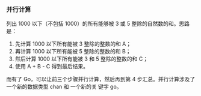 ### 并行计算

列出 1000 以下（不包括 1000）的所有能够被 3 或 5 整除的自然数的和。思路是：

1. 先计算 1000 以下所有能被 3 整除的整数的和 A；
2. 再计算 1000 以下所有能被 5 整除的整数的和 B；
3. 然后计算 1000 以下所有能被 3 和 5 整除的整数的和 C；
4. 使用 A + B - C 得到最后结果。 

而有了 Go，可以让前三个步骤并行计算，然后再到第 4 步汇总。并行计算涉及了一个新的数据类型 chan 和 一个新的关
键字 go。

